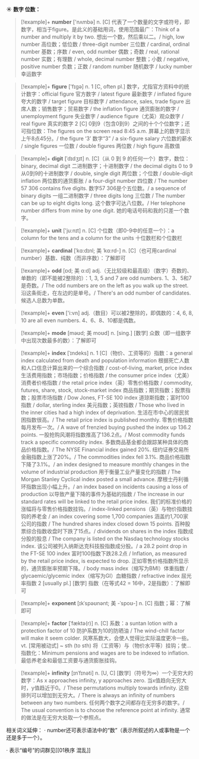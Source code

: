 ☀ <span class="category">**数字 位数：**</span>
>[!example]+ <span class="vocabulary">**number**</span> ['nʌmbə] 
> <span class="definition">n. [C] 代表了一个数量的文字或符号，即数字，相当于figure。是此义的基础用词，使用范围最广：</span>Think of a number and multiply it by two. 想出一个数，然后乘以二。/ high, low number 高位数；低位数 / three-digit number 三位数 / cardinal, ordinal number 基数；序数 / even, odd number 偶数；奇数 / real, rational number 实数；有理数 / whole, decimal number 整数；小数 / negative, positive number 负数；正数 / random number 随机数字 / lucky number 幸运数字

>[!example]+ <span class="vocabulary">**figure**</span> ['fɪɡə] 
> <span class="definition">n. 1 [C, often pl.] 数字，尤指官方资料中的统计数字：</span>official figure 官方数字 / latest figure 最新数字 / inflated figure 夸大的数字 / target figure 目标数字 / attendance, sales, trade figure 出席人数；销售数字；贸易数字 / the inflation figure 通货膨胀的数字 / unemployment figure 失业数字 / audience figure（尤英）观众数字 / real figure 真实的数字 <span class="definition">2 [C] 0到9（包含0到9）之间的十个个位数字；还可指位数：</span>The figures on the screen read 8:45 a.m. 屏幕上的数字显示上午8点45分。/ the figure ‘3’ 数字“3” / a six-figure salary 六位数的薪水 / single figures 一位数 / double figures 两位数 / high figure 高数值
          
>[!example]+ <span class="vocabulary">**digit**</span> [ˈdɪdʒɪt]
> <span class="definition">n. [C]（从 0 到 9 的任何一个）数字，数位：</span>binary, decimal digit 二进制数字；十进制数字 / the decimal digits 0 to 9 从0到9的十进制数字 / double, single digit 两位数；个位数 / double-digit inflation 两位数的通货膨胀 / a four-digit number 四位数 / The number 57 306 contains five digits. 数字57 306是个五位数。/ a sequence of binary digits 一组二进制数字 / three digits long 三位数 / The number can be up to eight digits long. 这个数字可达八位数。/ Her telephone number differs from mine by one digit. 她的电话号码和我的只差一个数字。

>[!example]+ <span class="vocabulary">**unit**</span> ['ju:nɪt] 
> <span class="definition">n. [C] 个位数（即0-9中的任意一个）：</span>a column for the tens and a column for the units 十位数栏和个位数栏
           
>[!example]+ <span class="vocabulary">**cardinal**</span> [ˈkɑ:dɪnl; 美 ˈkɑ:rd-]
> <span class="definition">n. [C]（也可用cardinal number）基数、纯数（而非序数）：</span>了解即可
           
>[!example]+ <span class="vocabulary">**odd**</span> [ɒd; 美 ɑ:d]
> <span class="definition">adj.（无比较级和最高级）（数字）奇数的、单数的（即不能被2整除的）：</span>1, 3, 5 and 7 are odd numbers. 1、3、5和7是奇数。/ The odd numbers are on the left as you walk up the street. 沿这条街走，在左边的是单号。/ There's an odd number of candidates. 候选人总数为单数。

>[!example]+ <span class="vocabulary">**even**</span> ['i:vn] 
> <span class="definition">adj.（数目）可以被2整除的，即偶数的：</span>4, 6, 8, 10 are all even numbers. 4、6、8、10都是偶数。
            
>[!example]+ <span class="vocabulary">**mode**</span> [məʊd; 美 moʊd]
> <span class="definition">n. [sing.] [数学] 众数（即一组数字中出现次数最多的数）：</span>了解即可          

>[!example]+ <span class="vocabulary">**index**</span> [ˈɪndeks]
> <span class="definition">n. 1 [C]（物价、工资等的）指数：</span>a general index calculated from death and population information 根据死亡人数和人口信息计算出来的一个综合指数 / cost-of-living, market, price index 生活费用指数；市场指数；价格指数 / the consumer price index（尤美）消费者价格指数 / the retail price index（英）零售价格指数 / commodity, futures, share, stock, stock-market index 商品指数；期货指数；股票指数；股票市场指数 / Dow Jones, FT-SE 100 index 道琼斯指数；富时100指数 / dollar, sterling index 美元指数；英镑指数 / Those who lived in the inner cities had a high index of deprivation. 生活在市中心的居民贫困指数很高。/ The retail price index is published monthly. 零售价格指数每月发布一次。/ A wave of frenzied buying pushed the index up 136.2 points. 一股抢购风潮将指数推高了136.2点。/ Most commodity funds track a specific commodity index. 多数商品基金都会跟踪某种具体的商品价格指数。/ The NYSE Financial index gained 20%. 纽约证券交易所金融指数上涨了20%。/ The commodities index fell 3.1%. 商品价格指数下降了3.1%。/ an index designed to measure monthly changes in the volume of industrial production 用于衡量工业产量变化的指数 / The Morgan Stanley Cyclical index posted a small advance. 摩根士丹利循环指数出现小幅上升。/ an index based on incidents causing a loss of production 以导致产量下降的事件为基础的指数 / The increase in our standard rates will be linked to the retail price index. 我们的标准价格的涨幅将与零售价格指数挂钩。/ index-linked pensions（英）与物价指数挂钩的养老金 / an index covering some 1,700 companies 涵盖约1,700家公司的指数 / The hundred shares index closed down 15 points. 百种股票综合指数收盘时下跌了15点。/ dividends on shares in the index 指数成分股的股息 / The company is listed on the Nasdaq technology stocks index. 该公司被列入纳斯达克科技股指数成分股。/ a 28.2 point drop in the FT-SE 100 index 富时100指数下跌28.2点 / Inflation, as measured by the retail price index, is expected to drop. 正如零售价格指数所显示的，通货膨胀率预期下降。/ body mass index（缩写为BMI）体重指数 / glycaemic/glycemic index（缩写为GI）血糖指数 / refractive index 屈光率指数 <span class="definition">2 [usually pl.] [数学] 指数（在等式42 = 16中，2是指数）：</span>了解即可
                      
>[!example]+ <span class="vocabulary">**exponent**</span> [ɪkˈspəʊnənt; 美 -ˈspoʊ-]
> <span class="definition">n. [C] 指数；幂：</span>了解即可

>[!example]+ <span class="vocabulary">**factor**</span> [ˈfæktə(r)]
> <span class="definition">n. [C] 系数：</span>a suntan lotion with a protection factor of 10 防护系数为10的防晒油 / The wind-chill factor will make it seem colder. 风寒系数大，会使人觉得比实际温度更冷一些。<span class="definition">vt. [常用被动式] ~ sth (to sth) 将（工资等）与（物价水平等）挂钩；使…指数化：</span>Minimum pensions and wages are to be indexed to inflation. 最低养老金和最低工资要与通货膨胀挂钩。
           
>[!example]+ <span class="vocabulary">**infinity**</span> [ɪnˈfɪnəti]
> <span class="definition">n. [U, C] [数学]（符号为∞）一个无穷大的数字：</span>As x approaches infinity, y approaches zero. 当x值趋向无穷大时，y值趋近于0。/ These permutations multiply towards infinity. 这些排列可以增加到无穷大。/ There is always an infinity of numbers between any two numbers. 任何两个数字之间都存在无穷多的数字。/ The usual convention is to choose the reference point at infinity. 通常的做法是在无穷大处取一个参照点。

相关词义延伸：
· number还可表示语法中的“数”（表示所叙述的人或事物是一个还是多于一个）。

· 表示“编号”的词群见[[01秩序 混乱]]
